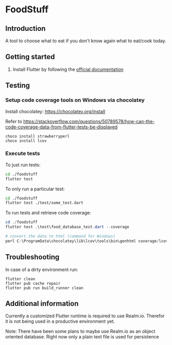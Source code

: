 # FoodStuff

## Introduction
A tool to choose what to eat if you don't know again what to eat/cook today.

## Getting started
1. Install Flutter by following the [official documentation](https://flutter.dev/docs/get-started/install)

## Testing

### Setup code coverage tools on Windows via chocolatey

Install chocolatey: https://chocolatey.org/install

Refer to https://stackoverflow.com/questions/50789578/how-can-the-code-coverage-data-from-flutter-tests-be-displayed

```
choco install strawberryperl
choco install lcov
```

### Execute tests

To just run tests:

```sh
cd ./foodstuff
flutter test
```

To only run a particular test:
```sh
cd ./foodstuff
flutter test ./test/some_test.dart
```

To run tests and retrieve code coverage:

```PowerShell
cd ./foodstuff
flutter test .\test\food_database_test.dart --coverage

# convert the data to html (command for Windows)
perl C:\ProgramData\chocolatey\lib\lcov\tools\bin\genhtml coverage/lcov.info -o coverage/html
```

## Troubleshooting

In case of a dirty environment run:
```
flutter clean
flutter pub cache repair
flutter pub run build_runner clean
```

## Additional information
Currently a customized Flutter runtime is required to use Realm.io. Therefor it is not being used in a productive environment yet.

Note: There have been some plans to maybe use Realm.io as an object oriented database. Right now only a plain text file is used for persistence
